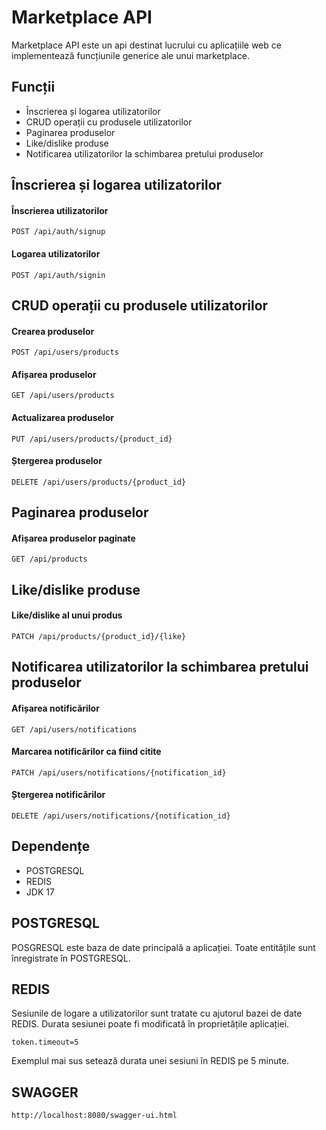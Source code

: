 # Marketplace API
Marketplace API este un api destinat lucrului cu aplicațiile web ce implementează funcțiunile generice ale unui marketplace.

## Funcții
- Înscrierea și logarea utilizatorilor
- CRUD operații cu produsele utilizatorilor
- Paginarea produselor
- Like/dislike produse
- Notificarea utilizatorilor la schimbarea pretului produselor 

## Înscrierea și logarea utilizatorilor

#### Înscrierea utilizatorilor
``
POST /api/auth/signup
``
#### Logarea utilizatorilor
``
POST /api/auth/signin
``

## CRUD operații cu produsele utilizatorilor

#### Crearea produselor
``
POST /api/users/products
``
#### Afișarea produselor
``
GET /api/users/products
``
#### Actualizarea produselor
``
PUT /api/users/products/{product_id}
``
#### Ștergerea produselor
``
DELETE /api/users/products/{product_id}
``

## Paginarea produselor

#### Afișarea produselor paginate
``
GET /api/products
``

## Like/dislike produse

#### Like/dislike al unui produs
``
PATCH /api/products/{product_id}/{like}
``

## Notificarea utilizatorilor la schimbarea pretului produselor

#### Afișarea notificărilor
``
GET /api/users/notifications
``
#### Marcarea notificărilor ca fiind citite
``
PATCH /api/users/notifications/{notification_id}
``
#### Ștergerea notificărilor
``
DELETE /api/users/notifications/{notification_id}
``

## Dependențe
- POSTGRESQL
- REDIS
- JDK 17

## POSTGRESQL
POSGRESQL este baza de date principală a aplicației. Toate entitățile sunt înregistrate în POSTGRESQL.

## REDIS
Sesiunile de logare a utilizatorilor sunt tratate cu ajutorul bazei de date REDIS. Durata sesiunei poate fi modificată în proprietățile aplicației. 
```
token.timeout=5
```
Exemplul mai sus setează durata unei sesiuni în REDIS pe 5 minute.

## SWAGGER
``
http://localhost:8080/swagger-ui.html
``
